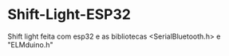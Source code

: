 # Shift-Light-ESP32

Shift light feita com esp32 e as bibliotecas <SerialBluetooth.h> e "ELMduino.h"
